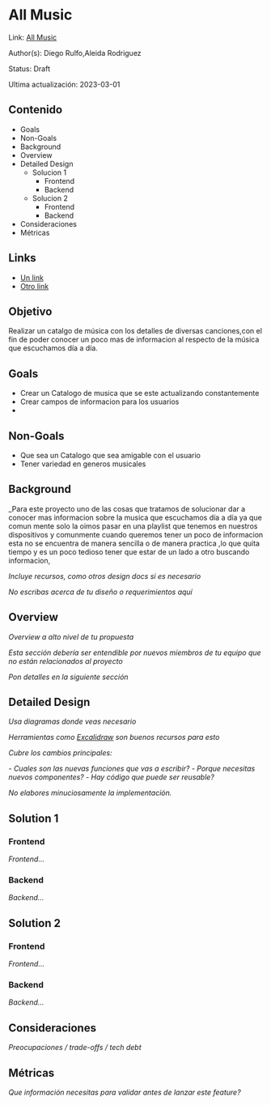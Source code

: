 # All Music
Link: [All Music](https://github.com/Aleidarodri/Proyecto/blob/main/README.md)

Author(s): Diego Rulfo,Aleida Rodriguez  

Status: Draft

Ultima actualización: 2023-03-01

## Contenido
- Goals
- Non-Goals
- Background
- Overview
- Detailed Design
  - Solucion 1
    - Frontend
    - Backend
  - Solucion 2
    - Frontend
    - Backend
- Consideraciones
- Métricas

## Links
- [Un link](#)
- [Otro link](#)

## Objetivo
 Realizar un catalgo de música con los detalles de diversas canciones,con el fin de poder conocer un poco mas de informacion al respecto de la música que escuchamos día a día.


## Goals
- Crear un Catalogo de musica que se este actualizando constantemente
- Crear campos de informacion para los usuarios
- 

## Non-Goals
- Que sea un Catalogo que sea amigable con el usuario
- Tener variedad en generos musicales 

## Background
_Para este proyecto uno de las cosas que tratamos de solucionar dar a conocer mas informacion sobre la musica que escuchamos día a día ya que comun mente solo la oimos pasar en una playlist que tenemos en nuestros dispositivos y comunmente cuando queremos tener un poco de informacion esta no se encuentra de manera sencilla o de manera practica ,lo que quita tiempo y es un poco tedioso tener que estar de un lado a otro buscando informacion, 

_Incluye recursos, como otros design docs si es necesario_

_No escribas acerca de tu diseño o requerimientos aquí_

## Overview
_Overview a alto nivel de tu propuesta_

_Esta sección debería ser entendible por nuevos miembros de tu equipo que no están relacionados al proyecto_

_Pon detalles en la siguiente sección_

## Detailed Design
_Usa diagramas donde veas necesario_

_Herramientas como [Excalidraw](https://excalidraw.com) son buenos recursos para esto_

_Cubre los cambios principales:_

 _- Cuales son las nuevas funciones que vas a escribir?_
 _- Porque necesitas nuevos componentes?_
 _- Hay código que puede ser reusable?_

_No elabores minuciosamente la implementación._

## Solution 1
### Frontend
_Frontend…_
### Backend
_Backend…_

## Solution 2
### Frontend
_Frontend…_
### Backend
_Backend…_

## Consideraciones
_Preocupaciones / trade-offs / tech debt_

## Métricas
_Que información necesitas para validar antes de lanzar este feature?_

